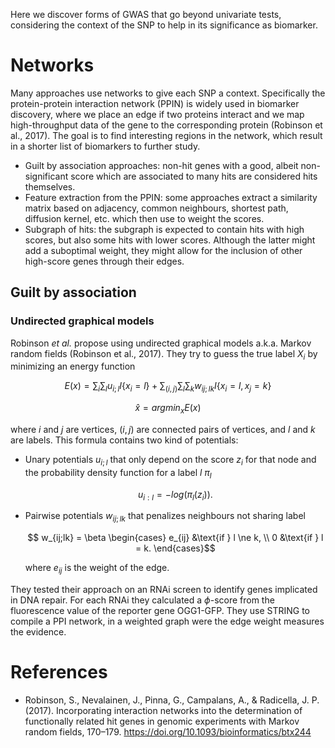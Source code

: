 Here we discover forms of GWAS that go beyond univariate tests, considering the context of the SNP to help in its significance as biomarker.

# Networks

Many approaches use networks to give each SNP a context. Specifically the protein-protein interaction network (PPIN) is widely used in biomarker discovery, where we place an edge if two proteins interact and we map high-throughput data of the gene to the corresponding protein (Robinson et al., 2017). The goal is to find interesting regions in the network, which result in a shorter list of biomarkers to further study.

  - Guilt by association approaches: non-hit genes with a good, albeit non-significant score which are associated to many hits are considered hits themselves.
  - Feature extraction from the PPIN: some approaches extract a similarity matrix based on adjacency, common neighbours, shortest path, diffusion kernel, etc. which then use to weight the scores.
  - Subgraph of hits: the subgraph is expected to contain hits with high scores, but also some hits with lower scores. Although the latter might add a suboptimal weight, they might allow for the inclusion of other high-score genes through their edges.

## Guilt by association

### Undirected graphical models

Robinson *et al.* propose using undirected graphical models a.k.a. Markov random fields (Robinson et al., 2017). They try to guess the true label $X_i$ by minimizing an energy function

$$E(x)=\sum_i \sum_l u_{i;l} I\{x_i = l\} + \sum_{(i,j)} \sum_l \sum_k w_{ij;lk} I\{x_i = l, x_j=k\}$$

$$\hat{x}=argmin_x E(x)$$

where $i$ and $j$ are vertices, $(i,j)$ are connected pairs of vertices, and $l$ and $k$ are labels. This formula contains two kind of potentials:

- Unary potentials $u_{i;l}$ that only depend on the score $z_i$ for that node and the probability density function for a label $l$ $\pi_l$

 	$$u_{i:l} = -log(\pi_l(z_i)).$$

- Pairwise potentials $w_{ij;lk}$ that penalizes neighbours not sharing label

	$$ w_{ij;lk} = \beta \begin{cases} e_{ij} &\text{if } l \ne k, \\ 0 &\text{if } l = k. \end{cases}$$

	where $e_{ij}$ is the weight of the edge.

They tested their approach on an RNAi screen to identify genes implicated in DNA repair. For each RNAi they calculated a $\phi$-score from the fluorescence value of the reporter gene OGG1-GFP. They use STRING to compile a PPI network, in a weighted graph were the edge weight measures the evidence.

# References

* Robinson, S., Nevalainen, J., Pinna, G., Campalans, A., & Radicella, J. P. (2017). Incorporating interaction networks into the determination of functionally related hit genes in genomic experiments with Markov random fields, 170–179. https://doi.org/10.1093/bioinformatics/btx244
